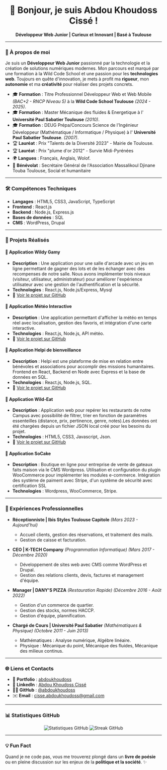 <h1 align="center">👋 Bonjour, je suis Abdou Khoudoss Cissé !</h1>
<p align="center">
  <strong>Développeur Web Junior | Curieux et Innovant | Basé à Toulouse</strong>
</p>

---

### 🚀 À propos de moi

Je suis un **Développeur Web Junior** passionné par la technologie et la création de solutions numériques modernes. Mon parcours est marqué par une formation à la Wild Code School et une passion pour les **technologies web**. Toujours en quête d'innovation, je mets à profit ma **rigueur**, mon **autonomie** et ma **créativité** pour réaliser des projets concrets.

- 🎓 **Formation** : Titre Professionnel Développeur Web et Web Mobile *(BAC+2 - RNCP Niveau 5)* à la **Wild Code School Toulouse** *(2024 - 2025)*.
- 🎓 **Formation** : Master Mécanique des fluides & Energetique à l' **Université Paul Sabatier Toulouse** *(2010)*.
- 🎓 **Formation** : DEUG Prépa/Concours Science de l'Ingénieur Développeur (Mathématique / Informatique / Physique) à l' **Université Paul Sabatier Toulouse**. *(2007)*.
- 🏆 **Lauréat** : Prix "Talents de la Diversité 2023" - Mairie de Toulouse.
- 🏆 **Lauréat** : Prix "plume d'or 2012" - Survie Midi-Pyrénées
- 🌍 **Langues** : Français, Anglais, Wolof.
- 🤝 **Bénévolat** : Secrétaire Général de l'Association Massalikoul Djinane Touba Toulouse, Social et humanitaire 

---

### 🛠️ Compétences Techniques

- **Langages** : HTML5, CSS3, JavaScript, TypeScript  
- **Frontend** : React.js  
- **Backend** : Node.js, Express.js  
- **Bases de données** : SQL  
- **CMS** : WordPress, Drupal  

---

### 🌟 Projets Réalisés

#### 📍 **Application Wildy Gamy**  
- **Description** : Une application pour une salle d'arcade avec un jeu en ligne permettant de gagner des lots et de les échanger avec des recompenses de notre salle. Nous avons implémenter trois niveaux (visiteur, utilisateur, administrateur) pour améliorer l'expérience utilisateur avec une gestion de l'authentification et la sécurité.  
- **Technologies** : React.js, Node.js/Express, Mysql  
- 🚀 [Voir le projet sur GitHub](https://github.com/WildCodeSchool-2024-09/js-toulouse-wildy-gamy)

#### 📍 **Application Météo Interactive**  
- **Description** : Une application permettant d'afficher la météo en temps réel avec localisation, gestion des favoris, et intégration d'une carte interactive.  
- **Technologies** : React.js, Node.js, API météo.  
- 🚀 [Voir le projet sur GitHub](https://github.com/abdoukhoudoss/toulouse-p2-weatherly)

#### 📍 **Application Helpi de bienveillance**  
- **Description** : Helpi est une plateforme de mise en relation entre bénévoles et associations pour accomplir des missions humanitaires. Frontend en React, Backend en Node avec Express et la base de données en SQL.  
- **Technologies** : React.js, Node.js, SQL.  
- 🚀 [Voir le projet sur GitHub](https://github.com/abdoukhoudoss/helpi)

#### 📍 **Application Wild-Eat**  
- **Description** : Application web pour repérer les restaurants de notre Campus avec possibilité de filtrer, trier en fonction de paramètres essenteilles (distance, prix, pertinence, genre, notes).Les données ont été chargées depuis un fichier JSON local créé pour les besoins du projet.  
- **Technologies** : HTML5, CSS3, Javascript, Json.  
- 🚀 [Voir le projet sur GitHub](https://github.com/abdoukhoudoss/Wild-eats)

#### 📍 **Application SoCake**  
- **Description** : Boutique en ligne pour entreprise de vente de gateaux faits maison via le CMS Wordpress. Utilisation et configuration du plugin WooCommerce pour implémenter les modules e-commerce. Intégration des système de paiment avec Stripe, d'un système de sécurité avec certification SSL  
- **Technologies** : Wordpress, WooCommerce, Stripe.  


---

### 💼 Expériences Professionnelles

- **Réceptionniste | Ibis Styles Toulouse Capitole** *(Mars 2023 - Aujourd'hui)*  
  - Accueil clients, gestion des réservations, et traitement des mails.  
  - Gestion de caisse et facturation.

- **CEO | K-TECH Company** *(Programmation Informatique)* *(Mars 2017 - Décembre 2020)*
  - Développement de sites web avec CMS comme WordPress et Drupal.  
  - Gestion des relations clients, devis, factures et management d'équipe.
 
- **Manager | DANY'S PIZZA** *(Restauration Rapide)* *(Décembre 2016 - Août 2022)*   
  - Gestion d'un commerce de quartier.
  - Gestion des stocks, normes HACCP. 
  - Gestion d'équipe, plannification.

- **Chargé de Cours | Université Paul Sabatier** *(Mathématiques & Physique)* *(Octobre 2011 - Juin 2013)*
  - Mathématiques : Analyse numérique, Algébre linéaire.
  - Physique : Mécanique du point, Mécanique des fluides, Mécanique des milieux continus.


---

### 🌐 Liens et Contacts

- 🔗 **Portfolio** : [abdoukhoudoss](https://abdoukhoudoss.github.io/Portfolio/) 
- 💼 **LinkedIn** : [Abdou Khoudoss Cissé](https://www.linkedin.com/in/abdou-khoudoss-cisse-a46b2332a/)  
- 🧑‍💻 **GitHub** : [@abdoukhoudoss](https://github.com/abdoukhoudoss)  
- ✉️ **Email** : [cisse.abdoukhoudoss@gmail.com](mailto:cisse.abdoukhoudoss@gmail.com)

---

### 📊 Statistiques GitHub

<p align="center">
  <img src="https://github-readme-stats.vercel.app/api?username=abdoukhoudoss&show_icons=true&theme=radical" alt="Statistiques GitHub">
  <img src="https://github-readme-streak-stats.herokuapp.com/?user=abdoukhoudoss&theme=radical" alt="Streak GitHub">
</p>

---

### 💡 Fun Fact

Quand je ne code pas, vous me trouverez plongé dans un **livre de poésie** ou en pleine discussion sur les enjeux de la **politique et la société**. ✨
